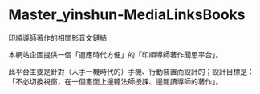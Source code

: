 # Master_yinshun-MediaLinksBooks
印順導師著作的相關影音文鏈結

本網站企圖提供一個「適應時代方便」的「印順導師著作聞思平台」。

此平台主要是針對（人手一機時代的）手機、行動裝置而設計的；設計目標是：「不必切換視窗，在一個畫面上邊聽法師授課、邊閱讀導師的著作」。
